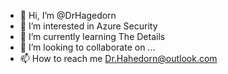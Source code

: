 - 👋 Hi, I’m @DrHagedorn
- 👀 I’m interested in Azure Security
- 🌱 I’m currently learning The Details
- 💞️ I’m looking to collaborate on ...
- 📫 How to reach me Dr.Hahedorn@outlook.com

<!---
DrHagedorn/DrHagedorn is a ✨ special ✨ repository because its `README.md` (this file) appears on your GitHub profile.
You can click the Preview link to take a look at your changes.
--->
